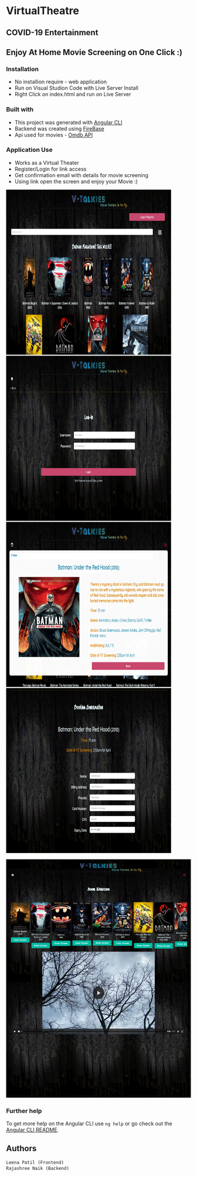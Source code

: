 # VirtualTheatre

## COVID-19 Entertainment

## Enjoy At Home Movie Screening on One Click :)

### Installation
* No installion require - web application
* Run on Visual Studion Code with Live Server Install
* Right Click on index.html and run on Live Server

### Built with
* This project was generated with [Angular CLI](https://github.com/angular/angular-cli) 
* Backend was created using [FireBase](https://firebase.google.com/docs)
* Api used for movies - [Omdb API](http://www.omdbapi.com/)

### Application Use
* Works as a Virtual Theater
* Register/Login for link access 
* Get confirmation email with details for movie screening
* Using link open the screen and enjoy your Movie :)

<p float="left">
<img src="/SS/1.jpg" width=450 height=450>
<img src="/SS/2.jpg" width=450 height=450>
<img src="/SS/3.jpg" width=450 height=450>
<img src="/SS/4.jpg" width=450 height=450>
</p>

<img src="/SS/5.jpg" width=650 height=650>


### Further help
To get more help on the Angular CLI use `ng help` or go check out the [Angular CLI README](https://github.com/angular/angular-cli/blob/master/README.md).

## Authors
```
Leena Patil (Frontend)
Rajashree Naik (Backend)
```



